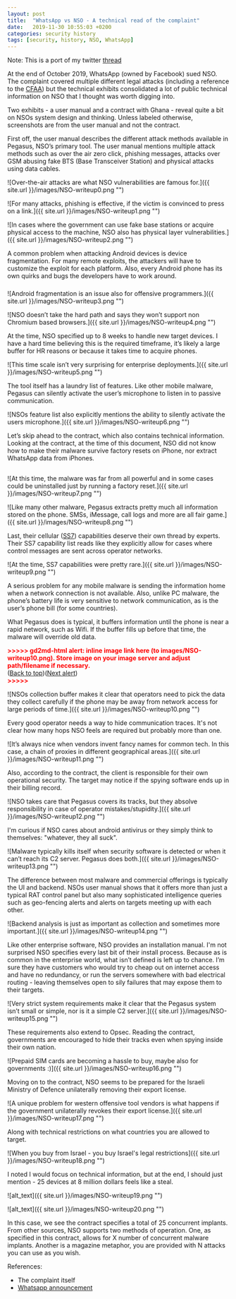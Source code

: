 ```yaml
---
layout: post
title:  "WhatsApp vs NSO - A technical read of the complaint"
date:   2019-11-30 10:55:03 +0200
categories: security history 
tags: [security, history, NSO, WhatsApp]
---
```


Note: This is a port of my twitter [thread](https://twitter.com/ace__pace/status/1189709559549616129?s=20)

At the end of October 2019, WhatsApp (owned by Facebook) sued NSO. The complaint covered multiple different legal attacks (including a reference to the [CFAA](https://en.wikipedia.org/wiki/Computer_Fraud_and_Abuse_Act)) but the technical exhibits consolidated a lot of public technical information on NSO that I thought was worth digging into.

Two exhibits - a user manual and a contract with Ghana - reveal quite a bit on NSOs system design and thinking. Unless labeled otherwise, screenshots are from the user manual and not the contract.

First off, the user manual describes the different attack methods available in Pegasus, NSO’s primary tool. The user manual mentions multiple attack methods such as over the air zero click, phishing messages, attacks over GSM abusing fake BTS (Base Transceiver Station) and physical attacks using data cables.




![Over-the-air attacks are what NSO vulnerabilities are famous for.]({{ site.url }}/images/NSO-writeup0.png "")




![For many attacks, phishing is effective, if the victim is convinced to press on a link.]({{ site.url }}/images/NSO-writeup1.png "")





![In cases where the government can use fake base stations or acquire physical access to the machine, NSO also has physical layer vulnerabilities.]({{ site.url }}/images/NSO-writeup2.png "")



A common problem when attacking Android devices is device fragmentation. For many remote exploits, the attackers will have to customize the exploit for each platform. Also, every Android phone has its own quirks and bugs the developers have to work around. 


### 


![Android fragmentation is an issue also for offensive programmers.]({{ site.url }}/images/NSO-writeup3.png "")


![NSO doesn’t take the hard path and says they won’t support non Chromium based browsers.]({{ site.url }}/images/NSO-writeup4.png "")


At the time, NSO specified up to 8 weeks to handle new target devices. I have a hard time believing this is the required timeframe, it’s likely a large buffer for HR reasons or because it takes time to acquire phones.




![This time scale isn’t very surprising for enterprise deployments.]({{ site.url }}/images/NSO-writeup5.png "")


The tool itself has a laundry list of features. Like other mobile malware, Pegasus can silently activate the user’s microphone to listen in to passive communication.




![NSOs feature list also explicitly mentions the ability to silently activate the users microphone.]({{ site.url }}/images/NSO-writeup6.png "")



Let’s skip ahead to the contract, which also contains technical information. Looking at the contract, at the time of this document, NSO did not know how to make their malware survive factory resets on iPhone, nor extract WhatsApp data from iPhones.


## 


![At this time, the malware was far from all powerful and in some cases could be uninstalled just by running a factory reset.]({{ site.url }}/images/NSO-writeup7.png "")


![Like many other malware, Pegasus extracts pretty much all information stored on the phone. SMSs, iMessage, call logs and more are all fair game.]({{ site.url }}/images/NSO-writeup8.png "")


Last, their cellular ([SS7](https://en.wikipedia.org/wiki/Signalling_System_No._7)) capabilities deserve their own thread by experts. Their SS7 capability list reads like they explicitly allow for cases where control messages are sent across operator networks.


![At the time, SS7 capabilities were pretty rare.]({{ site.url }}/images/NSO-writeup9.png "")


A serious problem for any mobile malware is sending the information home when a network connection is not available. Also, unlike PC malware, the phone’s battery life is very sensitive to network communication, as is the user’s phone bill (for some countries).

What Pegasus does is typical, it buffers information until the phone is near a rapid network, such as Wifi. If the buffer fills up before that time, the malware will override old data.



<p id="gdcalert11" ><span style="color: red; font-weight: bold">>>>>>  gd2md-html alert: inline image link here (to images/NSO-writeup10.png). Store image on your image server and adjust path/filename if necessary. </span><br>(<a href="#">Back to top</a>)(<a href="#gdcalert12">Next alert</a>)<br><span style="color: red; font-weight: bold">>>>>> </span></p>


![NSOs collection buffer makes it clear that operators need to pick the data they collect carefully if the phone may be away from network access for large periods of time.]({{ site.url }}/images/NSO-writeup10.png "")


Every good operator needs a way to hide communication traces. It's not clear how many hops NSO feels are required but probably more than one.


![It’s always nice when vendors invent fancy names for common tech. In this case, a chain of proxies in different geographical areas.]({{ site.url }}/images/NSO-writeup11.png "")


Also, according to the contract, the client is responsible for their own operational security. The target may notice if the spying software ends up in their billing record.


![NSO takes care that Pegasus covers its tracks, but they absolve responsibility in case of operator mistakes/stupidity.]({{ site.url }}/images/NSO-writeup12.png "")



I'm curious if NSO cares about android antivirus or they simply think to themselves: "whatever, they all suck".


![Malware typically kills itself when security software is detected or when it can’t reach its C2 server. Pegasus does both.]({{ site.url }}/images/NSO-writeup13.png "")


The difference between most malware and commercial offerings is typically the UI and backend. NSOs user manual shows that it offers more than just a typical RAT control panel but also many sophisticated intelligence queries such as geo-fencing alerts and alerts on targets meeting up with each other.


![Backend analysis is just as important as collection and sometimes more important.]({{ site.url }}/images/NSO-writeup14.png "")


Like other enterprise software, NSO provides an installation manual. I'm not surprised NSO specifies every last bit of their install process. Because as is common in the enterprise world, what isn’t defined is left up to chance. I’m sure they have customers who would try to cheap out on internet access and have no redundancy, or run the servers somewhere with bad electrical routing - leaving themselves open to sily failures that may expose them to their targets.



![Very strict system requirements make it clear that the Pegasus system isn’t small or simple, nor is it a simple C2 server.]({{ site.url }}/images/NSO-writeup15.png "")


These requirements also extend to Opsec. Reading the contract, governments are encouraged to hide their tracks even when spying inside their own nation.



![Prepaid SIM cards are becoming a hassle to buy, maybe also for governments :)]({{ site.url }}/images/NSO-writeup16.png "")


Moving on to the contract, NSO seems to be prepared for the Israeli Ministry of Defence unilaterally removing their export license.



![A unique problem for western offensive tool vendors is what happens if the government unilaterally revokes their export license.]({{ site.url }}/images/NSO-writeup17.png "")


Along with technical restrictions on what countries you are allowed to target.



![When you buy from Israel - you buy Israel's legal restrictions]({{ site.url }}/images/NSO-writeup18.png "")

I noted I would focus on technical information, but at the end, I should just mention - 25 devices at 8 million dollars feels like a steal.


![alt_text]({{ site.url }}/images/NSO-writeup19.png "")


![alt_text]({{ site.url }}/images/NSO-writeup20.png "")


In this case, we see the contract specifies a total of 25 concurrent implants. From other sources, NSO supports two methods of operation. One, as specified in this contract, allows for X number of concurrent malware implants. Another is a magazine metaphor, you are provided with N attacks you can use as you wish.

References:



*   The complaint itself
*   [Whatsapp announcement](https://faq.whatsapp.com/help/video-calling-cyber-attack)

